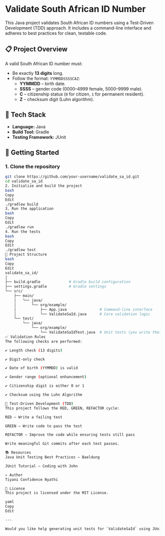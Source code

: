 # Validate South African ID Number

This Java project validates South African ID numbers using a Test-Driven Development (TDD) approach. It includes a command-line interface and adheres to best practices for clean, testable code.

## 📋 Project Overview

A valid South African ID number must:
- Be exactly **13 digits** long.
- Follow the format: `YYMMDDSSSSCAZ`:
  - **YYMMDD** – birth date.
  - **SSSS** – gender code (0000–4999 female, 5000–9999 male).
  - **C** – citizenship status (`0` for citizen, `1` for permanent resident).
  - **Z** – checksum digit (Luhn algorithm).

## 🔧 Tech Stack

- **Language:** Java
- **Build Tool:** Gradle
- **Testing Framework:** JUnit

## 🚀 Getting Started

### 1. Clone the repository

```bash
git clone https://github.com/your-username/validate_sa_id.git
cd validate_sa_id
2. Initialize and build the project
bash
Copy
Edit
./gradlew build
3. Run the application
bash
Copy
Edit
./gradlew run
4. Run the tests
bash
Copy
Edit
./gradlew test
📂 Project Structure
bash
Copy
Edit
validate_sa_id/
│
├── build.gradle             # Gradle build configuration
├── settings.gradle          # Gradle settings
└── src/
    ├── main/
    │   └── java/
    │       └── org/example/
    │           ├── App.java               # Command-line interface
    │           └── ValidateSaId.java      # Core validation logic
    └── test/
        └── java/
            └── org/example/
                └── ValidateSaIdTest.java  # Unit tests (you write these!)
✅ Validation Rules
The following checks are performed:

✔️ Length check (13 digits)

✔️ Digit-only check

✔️ Date of birth (YYMMDD) is valid

✔️ Gender range (optional enhancement)

✔️ Citizenship digit is either 0 or 1

✔️ Checksum using the Luhn Algorithm

🧪 Test-Driven Development (TDD)
This project follows the RED, GREEN, REFACTOR cycle:

RED – Write a failing test

GREEN – Write code to pass the test

REFACTOR – Improve the code while ensuring tests still pass

Write meaningful Git commits after each test passes.

📚 Resources
Java Unit Testing Best Practices – Baeldung

JUnit Tutorial – Coding with John

✍️ Author
Tiyani Confidence Nyathi

📄 License
This project is licensed under the MIT License.

yaml
Copy
Edit

---

Would you like help generating unit tests for `ValidateSaId` using JUnit?







